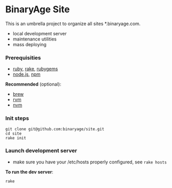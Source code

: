 # BinaryAge Site

This is an umbrella project to organize all sites *.binaryage.com.

  * local development server
  * maintenance utilities
  * mass deploying
  
### Prerequisities

  * [ruby](http://www.ruby-lang.org), [rake](http://rake.rubyforge.org), [rubygems](http://rubygems.org)
  * [node.js](http://nodejs.org), [npm](http://npmjs.org)
  
**Recommended** (optional):

  * [brew](http://mxcl.github.com/homebrew)
  * [rvm](http://beginrescueend.com)
  * [nvm](https://github.com/creationix/nvm)
  
### Init steps

    git clone git@github.com:binaryage/site.git
	cd site
	rake init
	
### Launch development server

  * make sure you have your /etc/hosts properly configured, see `rake hosts`

**To run the dev server**:

    rake